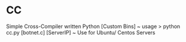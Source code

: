 # CC
Simple Cross-Compiler written Python [Custom Bins] ~ usage > python cc.py [botnet.c] [ServerIP] ~ Use for Ubuntu/ Centos Servers
